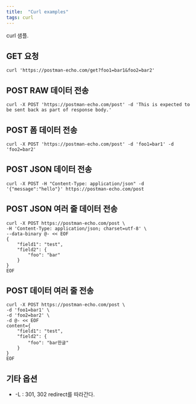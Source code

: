 ```yaml
---
title:  "Curl examples"
tags: curl
---
```


curl 샘플.


## GET 요청
```
curl 'https://postman-echo.com/get?foo1=bar1&foo2=bar2'
```

## POST RAW 데이터 전송
```
curl -X POST 'https://postman-echo.com/post' -d 'This is expected to be sent back as part of response body.'
```

## POST 폼 데이터 전송
```
curl -X POST 'https://postman-echo.com/post' -d 'foo1=bar1' -d 'foo2=bar2'
```

## POST JSON 데이터 전송
```
curl -X POST -H "Content-Type: application/json" -d '{"message":"hello"}' https://postman-echo.com/post
```

## POST JSON 여러 줄 데이터 전송
```
curl -X POST https://postman-echo.com/post \
-H 'Content-Type: application/json; charset=utf-8' \
--data-binary @- << EOF
{
    "field1": "test",
    "field2": {
        "foo": "bar"
    }
}
EOF
```

## POST 데이터 여러 줄 전송
```
curl -X POST https://postman-echo.com/post \
-d 'foo1=bar1' \
-d 'foo2=bar2' \
-d @- << EOF
content={
    "field1": "test",
    "field2": {
        "foo": "bar한글"
    }
}
EOF
```

## 기타 옵션
- -L : 301, 302 redirect를 따라간다.


